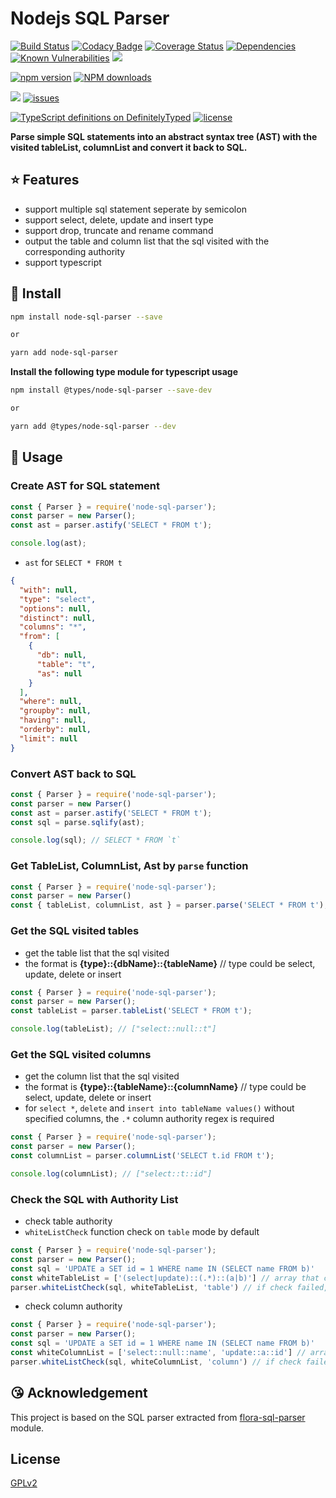 # Nodejs SQL Parser

[![Build Status](https://travis-ci.org/taozhi8833998/node-sql-parser.svg?branch=master)](https://travis-ci.org/taozhi8833998/node-sql-parser)
[![Codacy Badge](https://api.codacy.com/project/badge/Grade/dff0b2ee1b964d2d88fe6947c4f5c649)](https://app.codacy.com/app/taozhi8833998/node-sql-parser?utm_source=github.com&utm_medium=referral&utm_content=taozhi8833998/node-sql-parser&utm_campaign=Badge_Grade_Dashboard)
[![Coverage Status](https://img.shields.io/coveralls/github/taozhi8833998/node-sql-parser/master.svg)](https://coveralls.io/github/taozhi8833998/node-sql-parser?branch=master)
[![Dependencies](https://img.shields.io/david/taozhi8833998/node-sql-parser.svg)](https://img.shields.io/david/taozhi8833998/node-sql-parser)
[![Known Vulnerabilities](https://snyk.io/test/github/taozhi8833998/node-sql-parser/badge.svg?targetFile=package.json)](https://snyk.io/test/github/taozhi8833998/node-sql-parser?targetFile=package.json)
[![](https://img.shields.io/badge/Powered%20by-ganjiang-brightgreen.svg)](https://github.com/taozhi8833998/node-sql-parser)

[![npm version](https://badge.fury.io/js/node-sql-parser.svg)](https://badge.fury.io/js/node-sql-parser)
[![NPM downloads](http://img.shields.io/npm/dm/node-sql-parser.svg?style=flat-square)](http://www.npmtrends.com/node-sql-parser)

[![](https://img.shields.io/gitter/room/taozhi8833998/node-sql-parser.svg)](https://gitter.im/node-sql-parser/community)
[![issues](https://img.shields.io/github/issues/taozhi8833998/node-sql-parser.svg)](https://github.com/taozhi8833998/node-sql-parser/issues)

[![TypeScript definitions on DefinitelyTyped](http://definitelytyped.org/badges/standard.svg)](http://definitelytyped.org)
[![license](https://img.shields.io/badge/license-GPLv2-blue.svg)](https://github.com/taozhi8833998/node-sql-parser/blob/master/LICENSE)

**Parse simple SQL statements into an abstract syntax tree (AST) with the visited tableList, columnList and convert it back to SQL.**

## :star: Features

- support multiple sql statement seperate by semicolon
- support select, delete, update and insert type
- support drop, truncate and rename command
- output the table and column list that the sql visited with the corresponding authority
- support typescript

## :tada: Install

```bash
npm install node-sql-parser --save

or

yarn add node-sql-parser
```

**Install the following type module for typescript usage**

```bash
npm install @types/node-sql-parser --save-dev

or

yarn add @types/node-sql-parser --dev
```

## :rocket: Usage

### Create AST for SQL statement

```javascript
const { Parser } = require('node-sql-parser');
const parser = new Parser();
const ast = parser.astify('SELECT * FROM t');

console.log(ast);
```

- `ast` for `SELECT * FROM t`

```json
{
  "with": null,
  "type": "select",
  "options": null,
  "distinct": null,
  "columns": "*",
  "from": [
    {
      "db": null,
      "table": "t",
      "as": null
    }
  ],
  "where": null,
  "groupby": null,
  "having": null,
  "orderby": null,
  "limit": null
}
```

### Convert AST back to SQL

```javascript
const { Parser } = require('node-sql-parser');
const parser = new Parser()
const ast = parser.astify('SELECT * FROM t');
const sql = parse.sqlify(ast);

console.log(sql); // SELECT * FROM `t`
```

### Get TableList, ColumnList, Ast by `parse` function

```javascript
const { Parser } = require('node-sql-parser');
const parser = new Parser()
const { tableList, columnList, ast } = parser.parse('SELECT * FROM t');
```

### Get the SQL visited tables

-  get the table list that the sql visited
-  the format is **{type}::{dbName}::{tableName}** // type could be select, update, delete or insert

```javascript
const { Parser } = require('node-sql-parser');
const parser = new Parser();
const tableList = parser.tableList('SELECT * FROM t');

console.log(tableList); // ["select::null::t"]
```

### Get the SQL visited columns

- get the column list that the sql visited
- the format is **{type}::{tableName}::{columnName}** // type could be select, update, delete or insert
- for `select *`, `delete` and `insert into tableName values()` without specified columns, the `.*` column authority regex is required

```javascript
const { Parser } = require('node-sql-parser');
const parser = new Parser();
const columnList = parser.columnList('SELECT t.id FROM t');

console.log(columnList); // ["select::t::id"]
```

### Check the SQL with Authority List

- check table authority
- `whiteListCheck` function check on `table` mode by default

```javascript
const { Parser } = require('node-sql-parser');
const parser = new Parser();
const sql = 'UPDATE a SET id = 1 WHERE name IN (SELECT name FROM b)'
const whiteTableList = ['(select|update)::(.*)::(a|b)'] // array that contain multiple authorities
parser.whiteListCheck(sql, whiteTableList, 'table') // if check failed, an error would be thrown with relevant error message, if passed it would return undefined
```

- check column authority

```javascript
const { Parser } = require('node-sql-parser');
const parser = new Parser();
const sql = 'UPDATE a SET id = 1 WHERE name IN (SELECT name FROM b)'
const whiteColumnList = ['select::null::name', 'update::a::id'] // array that contain multiple authorities
parser.whiteListCheck(sql, whiteColumnList, 'column') // if check failed, an error would be thrown with relevant error message, if passed it would return undefined
```

## :kissing_heart: Acknowledgement

This project is based on the SQL parser extracted from [flora-sql-parser](https://github.com/godmodelabs/flora-sql-parser) module.

## License

[GPLv2](LICENSE)
